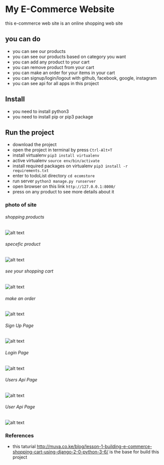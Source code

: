 # My E-Commerce Website

this e-commerce web site is an online shopping web site

## you can do 

* you can see our products
* you can see our products based on category you want
* you can add any product to your cart
* you can remove product from your cart
* you can make an order for your items in your cart
* you can signup/login/logout with github, facebook, google, instagram
* you can see api for all apps in this project

## Install

* you need to install python3
* you need to install pip or pip3 package

## Run the project

* download the project 
* open the project in terminal by press `Ctrl-Alt+T`
* install virtualenv `pip3 install virtualenv` 
* active virtualenv `source env/bin/activate`
* install required packages on virtualenv `pip3 install -r requirements.txt`
* enter to todoList directory `cd ecomstore`
* run server `python3 manage.py runserver`
* open browser on this link `http://127.0.0.1:8000/`
* press on any product to see more details about it

### photo of site

###### shopping products
![alt text](https://github.com/Mohamed-awad/E-Commerce/blob/master/shop/static/img/shopping_products.png)

###### specefic product
![alt text](https://github.com/Mohamed-awad/E-Commerce/blob/master/shop/static/img/see_specefic_product.png)

###### see your shopping cart
![alt text](https://github.com/Mohamed-awad/E-Commerce/blob/master/shop/static/img/my_shopping_cart.png)

###### make an order
![alt text](https://github.com/Mohamed-awad/E-Commerce/blob/master/shop/static/img/make_an_order.png)

###### Sign Up Page
![alt text](https://github.com/Mohamed-awad/E-Commerce/blob/master/shop/static/img/signup_page.png)

###### Login Page
![alt text](https://github.com/Mohamed-awad/E-Commerce/blob/master/shop/static/img/login_page.png)

###### Users Api Page
![alt text](https://github.com/Mohamed-awad/E-Commerce/blob/master/shop/static/img/users_api.png)

###### User Api Page
![alt text](https://github.com/Mohamed-awad/E-Commerce/blob/master/shop/static/img/user_detail_api.png)

### References
* this taturial http://muva.co.ke/blog/lesson-1-building-e-commerce-shopping-cart-using-django-2-0-python-3-6/ is the base for build this project 
